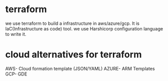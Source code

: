 # terraform
we use terraform to build a infrastructure in aws/azure/gcp. It is IaC(Infrastructure as code) tool. we use Harshicorp configuration language to write it.
# cloud alternatives for terraform
AWS- Cloud formation template (JSON/YAML)
AZURE- ARM Templates
GCP- GDE
